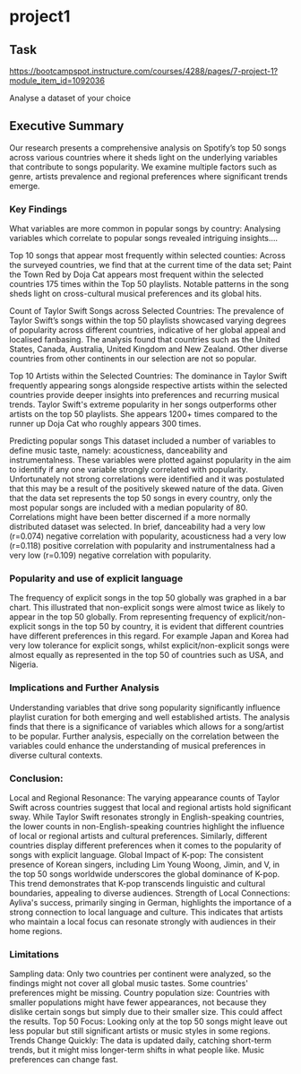 # project1

## Task
https://bootcampspot.instructure.com/courses/4288/pages/7-project-1?module_item_id=1092036

Analyse a dataset of your choice

## Executive Summary

Our research presents a comprehensive analysis on Spotify’s top 50 songs across various countries where it sheds light on the underlying variables that contribute to songs popularity. We examine multiple factors such as genre, artists prevalence and regional preferences where significant trends emerge.


### Key Findings

What variables are more common in popular songs by country:
Analysing variables which correlate to popular songs revealed intriguing insights….


Top 10 songs that appear most frequently within selected counties:
Across the surveyed countries, we find that at the current time of the data set; Paint the Town Red by Doja Cat appears most frequent within the selected countries 175 times within the Top 50 playlists. Notable patterns in the song sheds light on cross-cultural musical preferences and its global hits. 


Count of Taylor Swift Songs across Selected Countries:
The prevalence of Taylor Swift’s songs within the top 50 playlists showcased varying degrees of popularity across different countries, indicative of her global appeal and localised fanbasing. The analysis found that countries such as the United States, Canada, Australia, United Kingdom and New Zealand. Other diverse countries from other continents in our selection are not so popular.


Top 10 Artists within the Selected Countries:
The dominance in Taylor Swift frequently appearing songs alongside respective artists within the selected countries provide deeper insights into preferences and recurring musical trends. Taylor Swift's extreme popularity in her songs outperforms other artists on the top 50 playlists. She appears 1200+ times compared to the runner up Doja Cat who roughly appears 300 times. 


Predicting popular songs
This dataset included a number of variables to define music taste, namely: acousticness, danceability and instrumentalness. These variables were plotted against popularity in the aim to identify if any one variable strongly correlated with popularity. Unfortunately not strong correlations were identified and it was postulated that this may be a result of the positively skewed nature of the data. Given that the data set represents the top 50 songs in every country, only the most popular songs are included with a median popularity of 80. Correlations might have been better discerned if a more normally distributed dataset was selected. In brief, danceability had a very low (r=0.074) negative correlation with popularity, acousticness had a very low (r=0.118) positive correlation with popularity and instrumentalness had a very low (r=0.109) negative correlation with popularity.


### Popularity and use of explicit language

The frequency of explicit songs in the top 50 globally was graphed in a bar chart. This illustrated that non-explicit songs were almost twice as likely to appear in the top 50 globally. From representing frequency of explicit/non-explicit songs in the top 50 by country, it is evident that different countries have different preferences in this regard. For example Japan and Korea had very low tolerance for explicit songs, whilst explicit/non-explicit songs were almost equally as represented in the top 50 of countries such as USA, and Nigeria.


### Implications and Further Analysis

Understanding variables that drive song popularity significantly influence playlist curation for both emerging and well established artists. The analysis finds that there is a significance of variables which allows for a song/artist to be popular. Further analysis, especially on the correlation between the variables could enhance the understanding of musical preferences in diverse cultural contexts.

### Conclusion:

Local and Regional Resonance: The varying appearance counts of Taylor Swift across countries suggest that local and regional artists hold significant sway. While Taylor Swift resonates strongly in English-speaking countries, the lower counts in non-English-speaking countries highlight the influence of local or regional artists and cultural preferences. Similarly, different countries display different preferences when it comes to the popularity of songs with explicit language.
Global Impact of K-pop: The consistent presence of Korean singers, including Lim Young Woong, Jimin, and V, in the top 50 songs worldwide underscores the global dominance of K-pop. This trend demonstrates that K-pop transcends linguistic and cultural boundaries, appealing to diverse audiences.
Strength of Local Connections: Ayliva's success, primarily singing in German, highlights the importance of a strong connection to local language and culture. This indicates that artists who maintain a local focus can resonate strongly with audiences in their home regions.

### Limitations
Sampling data: Only two countries per continent were analyzed, so the findings might not cover all global music tastes. Some countries' preferences might be missing.
Country population size: Countries with smaller populations might have fewer appearances, not because they dislike certain songs but simply due to their smaller size. This could affect the results.
Top 50 Focus: Looking only at the top 50 songs might leave out less popular but still significant artists or music styles in some regions.
Trends Change Quickly: The data is updated daily, catching short-term trends, but it might miss longer-term shifts in what people like. Music preferences can change fast.
